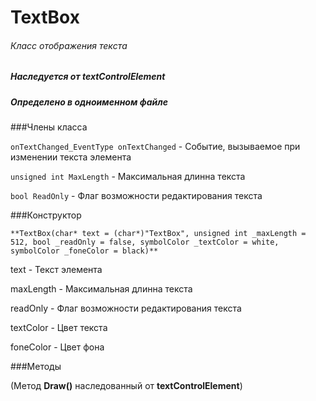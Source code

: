 # TextBox
###### Класс отображения текста
##### Наследуется от textControlElement 
##### Определено в одноименном файле


###Члены класса

`onTextChanged_EventType onTextChanged` - Событие, вызываемое при изменении текста элемента

`unsigned int MaxLength` - Максимальная длинна текста

`bool ReadOnly` - Флаг возможности редактирования текста


###Конструктор

`**TextBox(char* text = (char*)"TextBox", unsigned int _maxLength = 512, bool _readOnly = false, symbolColor _textColor = white, symbolColor _foneColor = black)**`

text - Текст элемента

maxLength - Максимальная длинна текста

readOnly - Флаг возможности редактирования текста

textColor - Цвет текста

foneColor - Цвет фона


###Методы

(Метод **Draw()** наследованный от **textControlElement**)
